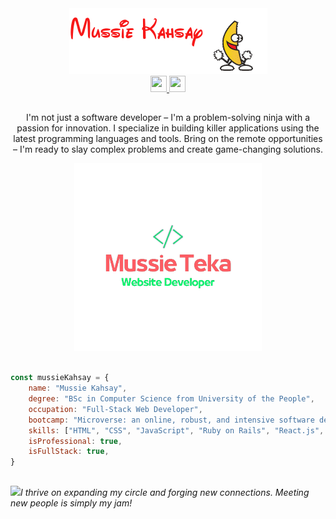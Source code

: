 <div align="center">
  <img src="mussiekahsay.gif" alt="profile-picture"/> <div align='center'>
    <a href='https://www.linkedin.com/in/mussieteka/' target='_blank'>
      <img width="26" height="26" src="https://img.icons8.com/color/48/null/linkedin-2--v1.png"/>
    </a>
    <a href="mailto:mussieteka@gmail.com" target='_blank'>
        <img width="26" height="26" src="https://img.icons8.com/fluency/48/null/apple-mail.png"/>
    </a>
  </div>
    <h2></h2>
</div>

<div align='center'>  
<p> I'm not just a software developer – I'm a problem-solving ninja with a passion for innovation. I specialize in building killer applications using the latest programming languages and tools. Bring on the remote opportunities – I'm ready to slay complex problems and create game-changing solutions.</p>
   <img src="mussie.png" width = "300"/>
</div>

<div align ="left">
  
  ```javascript
  
  const mussieKahsay = {
      name: "Mussie Kahsay",
      degree: "BSc in Computer Science from University of the People",
      occupation: "Full-Stack Web Developer",
      bootcamp: "Microverse: an online, robust, and intensive software development school",
      skills: ["HTML", "CSS", "JavaScript", "Ruby on Rails", "React.js", "Redux", "Bootstrap"],
      isProfessional: true,
      isFullStack: true,
  }
  
  ```
</div>  

<div align='left'>
  <h2> </h2>
  <img src="https://media.giphy.com/media/LnQjpWaON8nhr21vNW/giphy.gif" width="60"><em>I thrive on expanding my circle and forging new connections. Meeting new people is simply my jam!</em>
</div>
